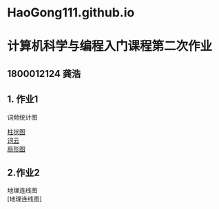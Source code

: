 # HaoGong111.github.io  
# 计算机科学与编程入门课程第二次作业  
## 1800012124 龚浩  
## 1. 作业1  
词频统计图

[柱状图](https://HaoGong111.github.io/bar_base.html)  
[词云](https://HaoGong111.github.io/hw1_龚浩.html)  
[扇形图]()  
## 2.作业2  
地理连线图  
[地理连线图]
